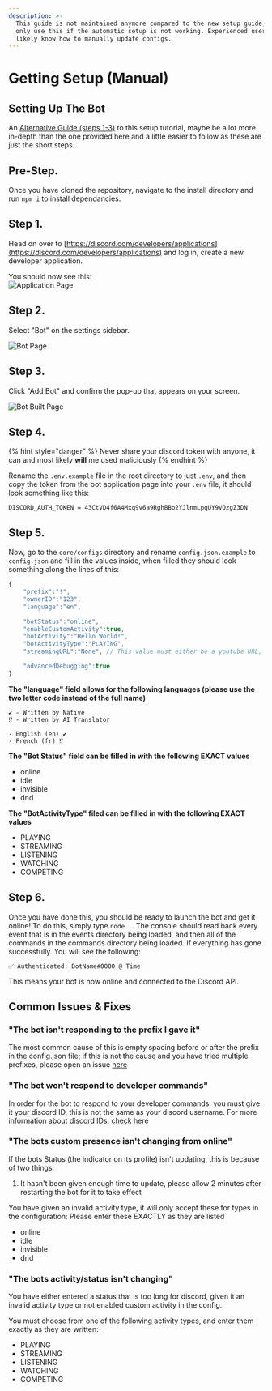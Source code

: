 ```yaml
---
description: >-
  This guide is not maintained anymore compared to the new setup guide, please
  only use this if the automatic setup is not working. Experienced users will
  likely know how to manually update configs.
---
```


# Getting Setup \(Manual\)

## Setting Up The Bot

An [Alternative Guide \(steps 1-3\)](https://discordjs.guide/preparations/setting-up-a-bot-application.html) to this setup tutorial, maybe be a lot more in-depth than the one provided here and a little easier to follow as these are just the short steps.

## **Pre-Step.**

Once you have cloned the repository, navigate to the install directory and run `npm i` to install dependancies.

## **Step 1.**

Head on over to [https://discord.com/developers/applications](https://discord.com/developers/applications) and log in, create a new developer application.

You should now see this:  
 ![Application Page](https://discordjs.guide/assets/img/create-app.cb14ef85.png)

## **Step 2.**

Select "Bot" on the settings sidebar.

![Bot Page](https://discordjs.guide/assets/img/create-bot.dff0f01e.png)

## **Step 3.**

Click "Add Bot" and confirm the pop-up that appears on your screen.

![Bot Built Page](https://discordjs.guide/assets/img/created-bot.c422fe87.png)

## **Step 4.**

{% hint style="danger" %}
Never share your discord token with anyone, it can and most likely **will** me used maliciously
{% endhint %}

Rename the `.env.example` file in the root directory to just `.env`, and then copy the token from the bot application page into your `.env` file, it should look something like this:

```text
DISCORD_AUTH_TOKEN = 43CtVD4f6A4Mxq9v6a9RghBBo2YJlnmLpqUY9VOzgZ3DN
```

## **Step 5.**

Now, go to the `core/configs` directory and rename `config.json.example` to `config.json` and fill in the values inside, when filled they should look something along the lines of this:

```javascript
{
    "prefix":"!",
    "ownerID":"123",
    "language":"en",

    "botStatus":"online",
    "enableCustomActivity":true,
    "botActivity":"Hello World!",
    "botActivityType":"PLAYING",
    "streamingURL":"None", // This value must either be a youtube URL, twitch URL, or "None"

    "advancedDebugging":true
}
```

**The "language" field allows for the following languages \(please use the two letter code instead of the full name\)**

```text
✔ - Written by Native
⁉ - Written by AI Translator 

- English (en) ✔
- French (fr) ⁉
```

**The "Bot Status" field can be filled in with the following EXACT values**

* online
* idle
* invisible
* dnd 

**The "BotActivityType" filed can be filled in with the following EXACT values**

* PLAYING
* STREAMING
* LISTENING
* WATCHING
* COMPETING

## **Step 6.**

Once you have done this, you should be ready to launch the bot and get it online! To do this, simply type `node .`. The console should read back every event that is in the events directory being loaded, and then all of the commands in the commands directory being loaded. If everything has gone successfully. You will see the following:

`✅ Authenticated: BotName#0000 @ Time`

This means your bot is now online and connected to the Discord API.

## Common Issues & Fixes

### "The bot isn't responding to the prefix I gave it"

The most common cause of this is empty spacing before or after the prefix in the config.json file; if this is not the cause and you have tried multiple prefixes, please open an issue [here](https://github.com/AngelNull/expandable-djs-bot/issues/new/choose)

### "The bot won't respond to developer commands"

In order for the bot to respond to your developer commands; you must give it your discord ID, this is not the same as your discord username. For more information about discord IDs, [check here](https://support.discord.com/hc/en-us/articles/206346498-Where-can-I-find-my-User-Server-Message-ID)

### "The bots custom presence isn't changing from online"

If the bots Status \(the indicator on its profile\) isn't updating, this is because of two things:

1. It hasn't been given enough time to update, please allow 2 minutes after restarting the bot for it to take effect

You have given an invalid activity type, it will only accept these for types in the configuration: Please enter these EXACTLY as they are listed

* online
* idle
* invisible
* dnd 

### "The bots activity/status isn't changing"

You have either entered a status that is too long for discord, given it an invalid activity type or not enabled custom activity in the config.

You must choose from one of the following activity types, and enter them exactly as they are written:

* PLAYING
* STREAMING
* LISTENING
* WATCHING
* COMPETING

